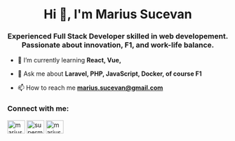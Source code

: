 <h1 align="center">Hi 👋, I'm Marius Sucevan</h1>
<h3 align="center">Experienced Full Stack Developer skilled in web developement. Passionate about innovation, F1, and work-life balance.</h3>

- 🌱 I’m currently learning **React, Vue,**

- 💬 Ask me about **Laravel, PHP, JavaScript, Docker, of course F1**

- 📫 How to reach me **marius.sucevan@gmail.com**

<h3 align="left">Connect with me:</h3>
<p align="left">
<a href="https://linkedin.com/in/marius-sucevan-developer" target="blank"><img align="center" src="https://raw.githubusercontent.com/rahuldkjain/github-profile-readme-generator/master/src/images/icons/Social/linked-in-alt.svg" alt="marius-sucevan-developer" height="30" width="40" /></a>
<a href="https://instagram.com/supermarius33" target="blank"><img align="center" src="https://raw.githubusercontent.com/rahuldkjain/github-profile-readme-generator/master/src/images/icons/Social/instagram.svg" alt="supermarius33" height="30" width="40" /></a>
<a href="https://www.youtube.com/c/marius sucevan" target="blank"><img align="center" src="https://raw.githubusercontent.com/rahuldkjain/github-profile-readme-generator/master/src/images/icons/Social/youtube.svg" alt="marius sucevan" height="30" width="40" /></a>
</p>
